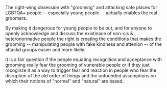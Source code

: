 The right-wing obsession with "grooming" and attacking safe places for LGBTQA+ people -- especially young people -- actually enables the real groomers.

By making it dangerous for young people to be out, and for anyone to openly acknowledge and discuss the existinace of non-cis & heteronormative people the right is creating the conditions that makes the grooming -- manipulating people with fake kindness and attenion -- of the attackd groups easier and more likely.

It is a fair question if the people equating recognition and acceptance with grooming really fear the grooming of vunerable people or if they just rocoginze it as a way to trigger fear and reaction in people who fear the disruption of the old order of things and the unfounded assumptions on which their notions of "normal" and "natural" are based.

